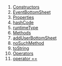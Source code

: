1.  [Constructors](./EventBottomSheet-class.md)
2.  [EventBottomSheet](./EventBottomSheet/EventBottomSheet.md)
3.  [Properties](./EventBottomSheet-class.md)
4.  [hashCode](https://api.flutter.dev/flutter/dart-core/Object/hashCode.html)
5.  [runtimeType](https://api.flutter.dev/flutter/dart-core/Object/runtimeType.html)
6.  [Methods](./EventBottomSheet-class.md)
7.  [addUserBottomSheet](./EventBottomSheet/addUserBottomSheet.md)
8.  [noSuchMethod](https://api.flutter.dev/flutter/dart-core/Object/noSuchMethod.html)
9.  [toString](https://api.flutter.dev/flutter/dart-core/Object/toString.html)
10. [Operators](./EventBottomSheet-class.md)
11. [operator
    ==](https://api.flutter.dev/flutter/dart-core/Object/operator_equals.html)
